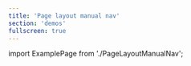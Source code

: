```yaml
---
title: 'Page layout manual nav'
section: 'demos'
fullscreen: true
---
```


import ExamplePage from './PageLayoutManualNav';

<ExamplePage />
